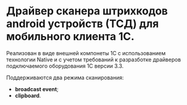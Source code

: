# Драйвер сканера штрихкодов android устройств (ТСД) для мобильного клиента 1С.

Реализован в виде внешней компонеты 1С с использованием технологии Native и с учетом требований к разразботке драйверов подключаемого оборудования 1С версии 3.3.

Поддерживаются два режима сканирования:
- **broadcast event**;
- **clipboard**.
